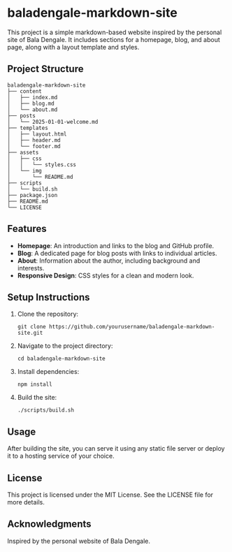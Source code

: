 # baladengale-markdown-site

This project is a simple markdown-based website inspired by the personal site of Bala Dengale. It includes sections for a homepage, blog, and about page, along with a layout template and styles.

## Project Structure

```
baladengale-markdown-site
├── content
│   ├── index.md
│   ├── blog.md
│   └── about.md
├── posts
│   └── 2025-01-01-welcome.md
├── templates
│   ├── layout.html
│   ├── header.md
│   └── footer.md
├── assets
│   ├── css
│   │   └── styles.css
│   └── img
│       └── README.md
├── scripts
│   └── build.sh
├── package.json
├── README.md
└── LICENSE
```

## Features

- **Homepage**: An introduction and links to the blog and GitHub profile.
- **Blog**: A dedicated page for blog posts with links to individual articles.
- **About**: Information about the author, including background and interests.
- **Responsive Design**: CSS styles for a clean and modern look.

## Setup Instructions

1. Clone the repository:
   ```
   git clone https://github.com/yourusername/baladengale-markdown-site.git
   ```
2. Navigate to the project directory:
   ```
   cd baladengale-markdown-site
   ```
3. Install dependencies:
   ```
   npm install
   ```
4. Build the site:
   ```
   ./scripts/build.sh
   ```

## Usage

After building the site, you can serve it using any static file server or deploy it to a hosting service of your choice.

## License

This project is licensed under the MIT License. See the LICENSE file for more details.

## Acknowledgments

Inspired by the personal website of Bala Dengale.